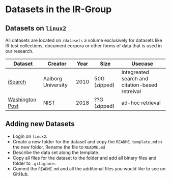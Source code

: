 # Datasets in the IR-Group

## Datasets on `linux2`

All datasets are located on `/datasets` a volume exclusively for datasets like IR test collections, document corpora or other forms of data that is used in our research. 

| Dataset  | Creator | Year | Size | Usecase | 
| ---------| ------- | ---- | ------- | ------------- |
| [iSearch](/iSearch/README.md) | Aalborg University | 2010 | 50G (zipped) | Integreated search and citation-based retreival |
| [Washington Post](/WAPost/README.md) | NIST | 2018 | ??G (zipped) | ad-hoc retrieval |

## Adding new Datasets

- Login on `linux2`.
- Create a new folder for the dataset and copy the `README.template.md` in the new folder. Rename the file to `README.md`
- Describe the data set along the template. 
- Copy all files for the dataset to the folder and add all binary files and folder to `.gitignore`.
- Commit the `README.md` and all the additional files you would like to see on GitHub. 
